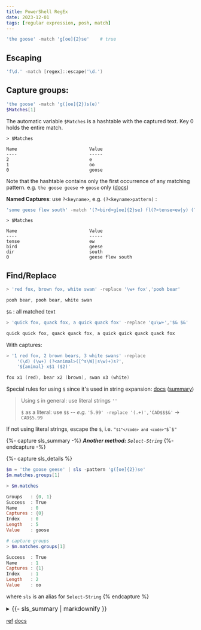 ```yaml
---
title: PowerShell RegEx
date: 2023-12-01
tags: [regular expression, posh, match]
---
```


```powershell
'the goose' -match 'g[oe]{2}se'    # true
```

## Escaping

```powershell
'f\d.' -match [regex]::escape('\d.')
```


## Capture groups:

```powershell
'the goose' -match 'g([oe]{2})s(e)'
$Matches[1]
```

The automatic variable `$Matches` is a hashtable with the captured text. Key 0 holds the entire match.

```
> $Matches

Name                           Value
----                           -----
2                              e
1                              oo
0                              goose
```

Note that the hashtable contains only the first occurrence of any matching pattern. e.g. `the goose geese` → `goose` only ([docs](https://learn.microsoft.com/en-us/powershell/module/microsoft.powershell.core/about/about_regular_expressions?view=powershell-5.1#groups-captures-and-substitutions))


**Named Captures**: use `?<keyname>`, e.g. `(?<keyname>pattern)` :

```powershell
'some geese flew south' -match '(?<bird>g[oe]{2}se) fl(?<tense>ew|y) (?<dir>\w+)'
```
```
> $Matches

Name                           Value
----                           -----
tense                          ew
bird                           geese
dir                            south
0                              geese flew south
```

## Find/Replace

```powershell
> 'red fox, brown fox, white swan' -replace '\w+ fox','pooh bear'

pooh bear, pooh bear, white swan
```

`$&` : all matched text

```powershell
> 'quick fox, quack fox, a quick quack fox' -replace 'qu\w+','$& $&'

quick quick fox, quack quack fox, a quick quick quack quack fox
```

With captures:

```powershell
> '1 red fox, 2 brown bears, 3 white swans' -replace
    '(\d) (\w+) (?<animal>([^s\W]|s\w)+)s?',
    '${animal} x$1 ($2)'

fox x1 (red), bear x2 (brown), swan x3 (white)
```

Special rules for using `$` since it's used in string expansion: [docs](https://learn.microsoft.com/en-us/dotnet/standard/base-types/substitutions-in-regular-expressions#substituting-a--character)
([summary](https://learn.microsoft.com/en-us/powershell/module/microsoft.powershell.core/about/about_regular_expressions?view=powershell-5.1#substitutions-in-regular-expressions))

> Using `$` in general: use literal strings `''`
>
> `$` as a literal: use `$$`  --
> _e.g._ `'5.99' -replace '(.+)','CAD$$$&'` →  `CAD$5.99`

If not using literal strings, escape the `$`, i.e. <code>"`$1"</code> and <code>"`$`$"</code>


{%- capture sls_summary -%}
_**Another method:**  `Select-String`_
{%- endcapture -%}

{%- capture sls_details %}
```powershell
$m = 'the goose geese' | sls -pattern 'g([oe]{2})se'
$m.matches.groups[1]
```

```powershell
> $m.matches

Groups   : {0, 1}
Success  : True
Name     : 0
Captures : {0}
Index    : 0
Length   : 5
Value    : goose

# capture groups
> $m.matches.groups[1]

Success  : True
Name     : 1
Captures : {1}
Index    : 1
Length   : 2
Value    : oo
```

where `sls` is an alias for `Select-String`
{% endcapture %}

<details>
<summary><small>{{- sls_summary | markdownify }}</small></summary>
{{ sls_details | markdownify }}
</details>

[ref](https://stackoverflow.com/questions/33913878/how-to-get-the-captured-groups-from-select-string)
[docs](https://learn.microsoft.com/en-us/powershell/module/microsoft.powershell.core/about/about_regular_expressions?view=powershell-5.1)

<style>
.highlight .err { color: inherit; background-color: inherit; }
summary p { display: inline; padding-left: 3px; }
summary small { font-size: initial }
</style>
